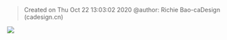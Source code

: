 


> Created on Thu Oct 22 13:03:02 2020 @author: Richie Bao-caDesign (cadesign.cn)




![](https://github.com/richieBao/python-urbanPlanning/blob/master/images/report_03_c.gif)



<!--stackedit_data:
eyJoaXN0b3J5IjpbMTc4OTI5NDY5LC0xNjU2MzE5NjczLDE0Nj
I5MDYyNzYsNzMwOTk4MTE2XX0=
-->